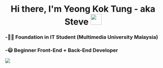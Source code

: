 <h1 align="center"> Hi there, I'm Yeong Kok Tung - aka Steve <img src="https://raw.githubusercontent.com/MartinHeinz/MartinHeinz/master/wave.gif" width="35" height="35"/> </h1>

### -:man_student: Foundation in IT Student (Multimedia University Malaysia)
### -:smiley: Beginner Front-End + Back-End Developer


![](https://cdn.discordapp.com/attachments/722197083938881618/880655500352569385/background.png)
